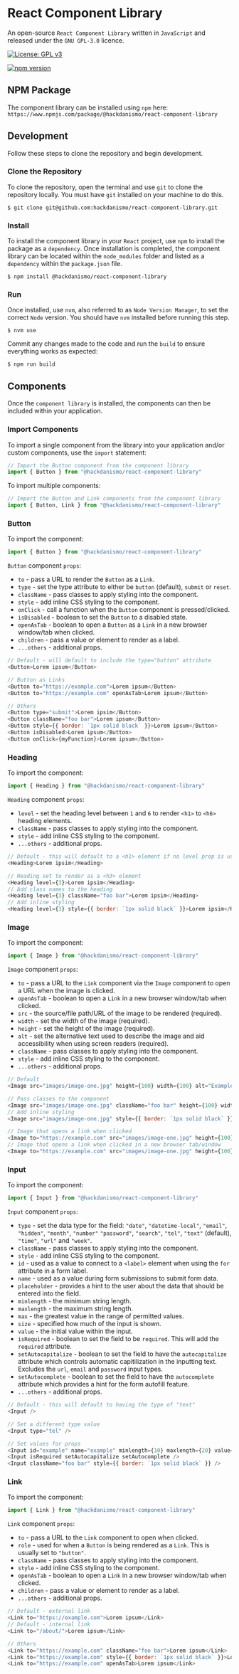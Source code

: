 # React Component Library
An open-source `React Component Library` written in `JavaScript` and released under the `GNU GPL-3.0` licence.

[![License: GPL v3](https://img.shields.io/badge/License-GPLv3-blue.svg)](https://www.gnu.org/licenses/gpl-3.0)

[![npm version](https://badge.fury.io/js/@hackdanismo%2Freact-component-library.svg)](https://badge.fury.io/js/@hackdanismo%2Freact-component-library)

## NPM Package
The component library can be installed using `npm` here: `https://www.npmjs.com/package/@hackdanismo/react-component-library`

## Development
Follow these steps to clone the repository and begin development.

### Clone the Repository
To clone the repository, open the terminal and use `git` to clone the repository locally. You must have `git` installed on your machine to do this.

```shell
$ git clone git@github.com:hackdanismo/react-component-library.git
```

### Install
To install the component library in your `React` project, use `npm` to install the package as a `dependency`. Once installation is completed, the component library can be located within the `node_modules` folder and listed as a `dependency` within the `package.json` file.

```shell
$ npm install @hackdanismo/react-component-library
```

### Run

Once installed, use `nvm`, also referred to as `Node Version Manager`, to set the correct `Node` version. You should have `nvm` installed before running this step.

```shell
$ nvm use
```

Commit any changes made to the code and run the `build` to ensure everything works as expected:

```shell
$ npm run build
```

## Components
Once the `component library` is installed, the components can then be included within your application. 

### Import Components
To import a single component from the library into your application and/or custom components, use the `import` statement:

```javascript
// Import the Button component from the component library
import { Button } from "@hackdanismo/react-component-library"
```

To import multiple components:

```javascript
// Import the Button and Link components from the component library
import { Button, Link } from "@hackdanismo/react-component-library"
```

### Button
To import the component:

```javascript
import { Button } from "@hackdanismo/react-component-library"
```

`Button` component `props`:

+ `to` - pass a URL to render the `Button` as a `Link`.
+ `type` - set the type attribute to either be `button` (default), `submit` or `reset`.
+ `className` - pass classes to apply styling into the component.
+ `style` - add inline CSS styling to the component.
+ `onClick` - call a function when the `Button` component is pressed/clicked. 
+ `isDisabled` - boolean to set the `Button` to a disabled state.
+ `openAsTab` - boolean to open a `Button` as a `Link` in a new browser window/tab when clicked.
+ `children` - pass a value or element to render as a label.
+ `...others` - additional props.

```javascript
// Default - will default to include the type="button" attribute
<Button>Lorem ipsum</Button>

// Button as Links
<Button to="https://example.com">Lorem ipsum</Button>
<Button to="https://example.com" openAsTab>Lorem ipsum</Button>

// Others
<Button type="submit">Lorem ipsim</Button>
<Button className="foo bar">Lorem ipsum</Button>
<Button style={{ border: `1px solid black` }}>Lorem ipsum</Button>
<Button isDisabled>Lorem ipsum</Button>
<Button onClick={myFunction}>Lorem ipsum</Button>
```

### Heading
To import the component:

```javascript
import { Heading } from "@hackdanismo/react-component-library"
```

`Heading` component `props`:

+ `level` - set the heading level between `1` and `6` to render `<h1>` to `<h6>` heading elements.
+ `className` - pass classes to apply styling into the component.
+ `style` - add inline CSS styling to the component.
+ `...others` - additional props.

```javascript
// Default - this will default to a <h1> element if no level prop is used
<Heading>Lorem ipsim</Heading>

// Heading set to render as a <h3> element
<Heading level={3}>Lorem ipsim</Heading>
// Add class names to the heading
<Heading level={3} className="foo bar">Lorem ipsim</Heading>
// Add inline styling
<Heading level={3} style={{ border: `1px solid black` }}>Lorem ipsim</Heading>
```

### Image
To import the component:

```javascript
import { Image } from "@hackdanismo/react-component-library"
```

`Image` component `props`:

+ `to` - pass a URL to the `Link` component via the `Image` component to open a URL when the image is clicked.
+ `openAsTab` - boolean to open a `Link` in a new browser window/tab when clicked.
+ `src` - the source/file path/URL of the image to be rendered (required).
+ `width` - set the width of the image (required).
+ `height` - set the height of the image (required).
+ `alt` - set the alternative text used to describe the image and aid accessibility when using screen readers (required).
+ `className` - pass classes to apply styling into the component.
+ `style` - add inline CSS styling to the component.
+ `...others` - additional props.

```javascript
// Default
<Image src="images/image-one.jpg" height={100} width={100} alt="Example image description here." />

// Pass classes to the component
<Image src="images/image-one.jpg" className="foo bar" height={100} width={100} alt="Example image description here." />
// Add inline styling
<Image src="images/image-one.jpg" style={{ border: `1px solid black` }} height={100} width={100} alt="Example image description here." />

// Image that opens a link when clicked
<Image to="https://example.com" src="images/image-one.jpg" height={100} width={100} alt="Example image description here." />
// Image that opens a link when clicked in a new browser tab/window
<Image to="https://example.com" src="images/image-one.jpg" height={100} width={100} alt="Example image description here." openAsTab />
```

### Input
To import the component:

```javascript
import { Input } from "@hackdanismo/react-component-library"
```

`Input` component `props`:

+ `type` - set the data type for the field: `"date"`, `"datetime-local"`, `"email"`, `"hidden"`, `"month"`, `"number"` `"password"`, `"search"`, `"tel"`, `"text"` (default), `"time"`, `"url"` and `"week"`.
+ `className` - pass classes to apply styling into the component.
+ `style` - add inline CSS styling to the component.
+ `id` - used as a value to connect to a `<label>` element when using the `for` attribute in a form label.
+ `name` - used as a value during form submissions to submit form data.
+ `placeholder` - provides a hint to the user about the data that should be entered into the field.
+ `minlength` - the minimum string length.
+ `maxlength` - the maximum string length.
+ `max` - the greatest value in the range of permitted values.
+ `size` - specified how much of the input is shown.
+ `value` - the initial value within the input.
+ `isRequired` - boolean to set the field to be `required`. This will add the `required` attribute.
+ `setAutocapitalize` - boolean to set the field to have the `autocapitalize` attribute which controls automatic capitilization in the inputting text. Excludes the `url`, `email` and `password` input types.
+ `setAutocomplete` - boolean to set the field to have the `autocomplete` attribute which provides a hint for the form autofill feature.
+ `...others` - additional props.

```javascript
// Default - this will default to having the type of "text"
<Input />

// Set a different type value
<Input type="tel" />

// Set values for props
<Input id="example" name="example" minlength={10} maxlength={20} value="Lorem ipsum" placeholder="Lorem ipsum" />
<Input isRequired setAutocapitalize setAutocomplete />
<Input className="foo bar" style={{ border: `1px solid black` }} />
```

### Link
To import the component:

```javascript
import { Link } from "@hackdanismo/react-component-library"
```

`Link` component `props`:

+ `to` - pass a URL to the `Link` component to open when clicked.
+ `role` - used for when a `Button` is being rendered as a `Link`. This is usually set to `"button"`.
+ `className` - pass classes to apply styling into the component.
+ `style` - add inline CSS styling to the component.
+ `openAsTab` - boolean to open a `Link` in a new browser window/tab when clicked.
+ `children` - pass a value or element to render as a label.
+ `...others` - additional props.

```javascript
// Default - external link
<Link to="https://example.com">Lorem ipsum</Link>
// Default - internal link
<Link to="/about/">Lorem ipsum</Link>

// Others
<Link to="https://example.com" className="foo bar">Lorem ipsum</Link>
<Link to="https://example.com" style={{ border: `1px solid black` }}>Lorem ipsum</Link>
<Link to="https://example.com" openAsTab>Lorem ipsum</Link>
```